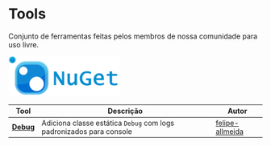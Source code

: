 # Tools

Conjunto de ferramentas feitas pelos membros de nossa comunidade para uso livre.

<img src="/images/nuget.png" alt="nuget" width="220px" />

Tool | Descrição | Autor
------- | ------- | -------
[**Debug**](https://github.com/felipe-allmeida/PampaDevs.Debug) | Adiciona classe estática `Debug` com logs padronizados para console | [felipe-allmeida](https://github.com/felipe-allmeida)
